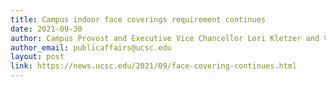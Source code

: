 ```yaml
---
title: Campus indoor face coverings requirement continues
date: 2021-09-30
author: Campus Provost and Executive Vice Chancellor Lori Kletzer and Vice Chancellor for Business and Administrative Services Sarah Latham
author_email: publicaffairs@ucsc.edu
layout: post
link: https://news.ucsc.edu/2021/09/face-covering-continues.html
---
```

